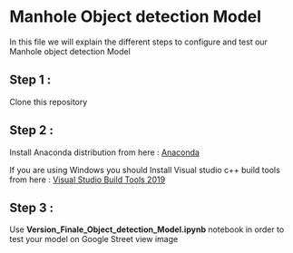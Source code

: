 # Manhole Object detection Model
In this file we will explain the different steps to configure and test our Manhole object detection Model

## Step 1 : 
Clone this repository 

##  Step 2 :
Install Anaconda distribution from here : [Anaconda](https://www.anaconda.com/products/individual)

If you are using Windows you should Install Visual studio c++ build tools from here :  [Visual Studio Build Tools 2019](https://download.microsoft.com/download/5/f/7/5f7acaeb-8363-451f-9425-68a90f98b238/visualcppbuildtools_full.exe)


## Step 3 :
Use  __Version_Finale_Object_detection_Model.ipynb__ notebook in order to test your model on Google Street view image 
